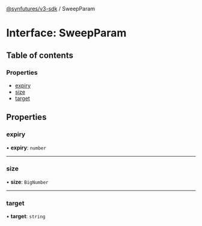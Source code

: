 [@synfutures/v3-sdk](../README.md) / SweepParam

# Interface: SweepParam

## Table of contents

### Properties

- [expiry](SweepParam.md#expiry)
- [size](SweepParam.md#size)
- [target](SweepParam.md#target)

## Properties

### expiry

• **expiry**: `number`

___

### size

• **size**: `BigNumber`

___

### target

• **target**: `string`
